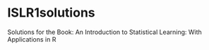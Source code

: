 # ISLR1solutions
 Solutions for the Book: An Introduction to Statistical Learning: With Applications in R
